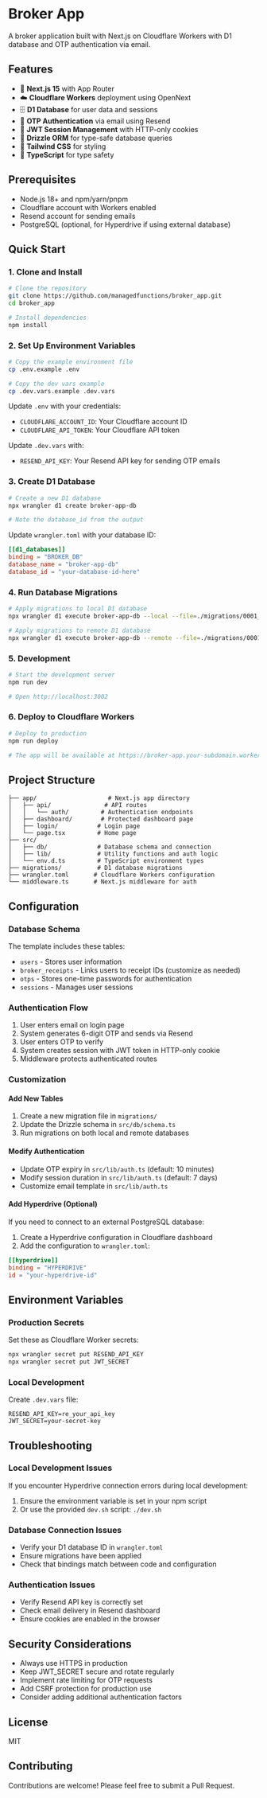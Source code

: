 # Broker App

A broker application built with Next.js on Cloudflare Workers with D1 database and OTP authentication via email.

## Features

- 🚀 **Next.js 15** with App Router
- ☁️ **Cloudflare Workers** deployment using OpenNext
- 🗄️ **D1 Database** for user data and sessions
- 🔐 **OTP Authentication** via email using Resend
- 🔑 **JWT Session Management** with HTTP-only cookies
- 💾 **Drizzle ORM** for type-safe database queries
- 🎨 **Tailwind CSS** for styling
- 📝 **TypeScript** for type safety

## Prerequisites

- Node.js 18+ and npm/yarn/pnpm
- Cloudflare account with Workers enabled
- Resend account for sending emails
- PostgreSQL (optional, for Hyperdrive if using external database)

## Quick Start

### 1. Clone and Install

```bash
# Clone the repository
git clone https://github.com/managedfunctions/broker_app.git
cd broker_app

# Install dependencies
npm install
```

### 2. Set Up Environment Variables

```bash
# Copy the example environment file
cp .env.example .env

# Copy the dev vars example
cp .dev.vars.example .dev.vars
```

Update `.env` with your credentials:
- `CLOUDFLARE_ACCOUNT_ID`: Your Cloudflare account ID
- `CLOUDFLARE_API_TOKEN`: Your Cloudflare API token

Update `.dev.vars` with:
- `RESEND_API_KEY`: Your Resend API key for sending OTP emails

### 3. Create D1 Database

```bash
# Create a new D1 database
npx wrangler d1 create broker-app-db

# Note the database_id from the output
```

Update `wrangler.toml` with your database ID:
```toml
[[d1_databases]]
binding = "BROKER_DB"
database_name = "broker-app-db"
database_id = "your-database-id-here"
```

### 4. Run Database Migrations

```bash
# Apply migrations to local D1 database
npx wrangler d1 execute broker-app-db --local --file=./migrations/0001_create_tables.sql

# Apply migrations to remote D1 database
npx wrangler d1 execute broker-app-db --remote --file=./migrations/0001_create_tables.sql
```

### 5. Development

```bash
# Start the development server
npm run dev

# Open http://localhost:3002
```

### 6. Deploy to Cloudflare Workers

```bash
# Deploy to production
npm run deploy

# The app will be available at https://broker-app.your-subdomain.workers.dev
```

## Project Structure

```
├── app/                    # Next.js app directory
│   ├── api/               # API routes
│   │   └── auth/         # Authentication endpoints
│   ├── dashboard/        # Protected dashboard page
│   ├── login/           # Login page
│   └── page.tsx         # Home page
├── src/
│   ├── db/              # Database schema and connection
│   ├── lib/             # Utility functions and auth logic
│   └── env.d.ts         # TypeScript environment types
├── migrations/          # D1 database migrations
├── wrangler.toml       # Cloudflare Workers configuration
└── middleware.ts       # Next.js middleware for auth
```

## Configuration

### Database Schema

The template includes these tables:
- `users` - Stores user information
- `broker_receipts` - Links users to receipt IDs (customize as needed)
- `otps` - Stores one-time passwords for authentication
- `sessions` - Manages user sessions

### Authentication Flow

1. User enters email on login page
2. System generates 6-digit OTP and sends via Resend
3. User enters OTP to verify
4. System creates session with JWT token in HTTP-only cookie
5. Middleware protects authenticated routes

### Customization

#### Add New Tables

1. Create a new migration file in `migrations/`
2. Update the Drizzle schema in `src/db/schema.ts`
3. Run migrations on both local and remote databases

#### Modify Authentication

- Update OTP expiry in `src/lib/auth.ts` (default: 10 minutes)
- Modify session duration in `src/lib/auth.ts` (default: 7 days)
- Customize email template in `src/lib/auth.ts`

#### Add Hyperdrive (Optional)

If you need to connect to an external PostgreSQL database:

1. Create a Hyperdrive configuration in Cloudflare dashboard
2. Add the configuration to `wrangler.toml`:

```toml
[[hyperdrive]]
binding = "HYPERDRIVE"
id = "your-hyperdrive-id"
```

## Environment Variables

### Production Secrets

Set these as Cloudflare Worker secrets:

```bash
npx wrangler secret put RESEND_API_KEY
npx wrangler secret put JWT_SECRET
```

### Local Development

Create `.dev.vars` file:

```
RESEND_API_KEY=re_your_api_key
JWT_SECRET=your-secret-key
```

## Troubleshooting

### Local Development Issues

If you encounter Hyperdrive connection errors during local development:

1. Ensure the environment variable is set in your npm script
2. Or use the provided `dev.sh` script: `./dev.sh`

### Database Connection Issues

- Verify your D1 database ID in `wrangler.toml`
- Ensure migrations have been applied
- Check that bindings match between code and configuration

### Authentication Issues

- Verify Resend API key is correctly set
- Check email delivery in Resend dashboard
- Ensure cookies are enabled in the browser

## Security Considerations

- Always use HTTPS in production
- Keep JWT_SECRET secure and rotate regularly
- Implement rate limiting for OTP requests
- Add CSRF protection for production use
- Consider adding additional authentication factors

## License

MIT

## Contributing

Contributions are welcome! Please feel free to submit a Pull Request.